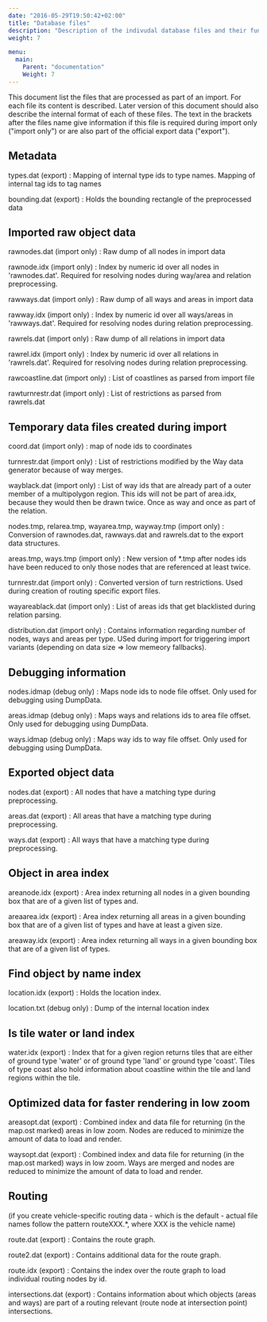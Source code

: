 ```yaml
---
date: "2016-05-29T19:50:42+02:00"
title: "Database files"
description: "Description of the indivudal database files and their function"
weight: 7

menu:
  main:
    Parent: "documentation"
    Weight: 7
---
```


This document list the files that are processed as part of an import.
For each file its content is described. Later version of this document
should also describe the internal format of each of these files. The
text in the brackets after the files name give information if this file
is required during import only ("import only") or are also part of the
official export data ("export").

## Metadata

types.dat (export)
: Mapping of internal type ids to type names. Mapping of internal tag ids to
  tag names

bounding.dat (export)
: Holds the bounding rectangle of the preprocessed data

## Imported raw object data

rawnodes.dat (import only)
: Raw dump of all nodes in import data

rawnode.idx (import only)
: Index by numeric id over all nodes in 'rawnodes.dat'. Required
  for resolving nodes during way/area and relation preprocessing.

rawways.dat (import only)
: Raw dump of all ways and areas in import data

rawway.idx (import only)
: Index by numeric id over all ways/areas in 'rawways.dat'.
  Required for resolving nodes during relation preprocessing.

rawrels.dat (import only)
: Raw dump of all relations in import data

rawrel.idx (import only)
: Index by numeric id over all relations in 'rawrels.dat'.
  Required for resolving nodes during relation preprocessing.

rawcoastline.dat (import only)
: List of coastlines as parsed from import file

rawturnrestr.dat (import only)
: List of restrictions as parsed from rawrels.dat

## Temporary data files created during import

coord.dat (import only)
: map of node ids to coordinates 

turnrestr.dat (import only)
: List of restrictions modified by the Way data generator
  because of way merges.

wayblack.dat (import only)
: List of way ids that are already part of a outer member
  of a multipolygon region. This ids will not be part of
  area.idx, because they would then be drawn twice. Once as way
  and once as part of the relation.

nodes.tmp, relarea.tmp, wayarea.tmp, wayway.tmp (import only)
: Conversion of rawnodes.dat, rawways.dat and rawrels.dat to
  the export data structures.

areas.tmp, ways.tmp (import only)
: New version of *.tmp after nodes ids have been reduced to
  only those nodes that are referenced at least twice. 

turnrestr.dat (import only)
: Converted version of turn restrictions. Used during creation
  of routing specific export files.
 
wayareablack.dat (import only)
: List of areas ids that get blacklisted during relation
  parsing.

distribution.dat (import only)
: Contains information regarding number of nodes, ways and areas
  per type. USed during import for triggering import variants (depending
  on data size => low memeory fallbacks).

## Debugging information

nodes.idmap (debug only)
: Maps node ids to node file offset. Only used for debugging
  using DumpData.

areas.idmap (debug only)
: Maps ways and relations ids to area file offset. Only used
  for debugging using DumpData.

ways.idmap (debug only)
: Maps way ids to way file offset. Only used for debugging
  using DumpData.

## Exported object data

nodes.dat (export)
: All nodes that have a matching type during preprocessing.

areas.dat (export)
: All areas that have a matching type during preprocessing.

ways.dat (export)
: All ways that have a matching type during preprocessing.

## Object in area index

areanode.idx (export)
: Area index returning all nodes in a given bounding box
  that are of a given list of types and.

areaarea.idx (export)
: Area index returning all areas in a given bounding box
  that are of a given list of types and have at least
  a given size.

areaway.idx (export)
: Area index returning all ways in a given bounding box
  that are of a given list of types.

## Find object by name index

location.idx (export)
: Holds the location index.

location.txt (debug only)
: Dump of the internal location index

## Is tile water or land index

water.idx (export)
: Index that for a given region returns tiles that are either
  of ground type 'water' or of ground type 'land' or ground type
  'coast'. Tiles of type coast also hold information about
  coastline within the tile and land regions within the tile.

## Optimized data for faster rendering in low zoom

areasopt.dat (export)
: Combined index and data file for returning (in the map.ost
  marked) areas in low zoom. Nodes are reduced
  to minimize the amount of data to load and render.

waysopt.dat (export)
: Combined index and data file for returning (in the map.ost
  marked) ways in low zoom. Ways are merged and nodes are reduced
  to minimize the amount of data to load and render.

## Routing

(if you create vehicle-specific routing data - which is the
default - actual file names follow the pattern routeXXX.*,
where XXX is the vehicle name)

route.dat (export)
: Contains the route graph.

route2.dat (export)
: Contains additional data for the route graph.

route.idx (export)
: Contains the index over the route graph to load individual
  routing nodes by id.

intersections.dat (export)
: Contains information about which objects (areas and ways) 
  are part of a routing relevant (route node at intersection point)
  intersections.

